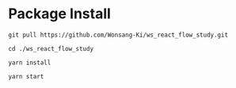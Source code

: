 # Package Install

``` shell
git pull https://github.com/Wonsang-Ki/ws_react_flow_study.git

cd ./ws_react_flow_study

yarn install

yarn start
```